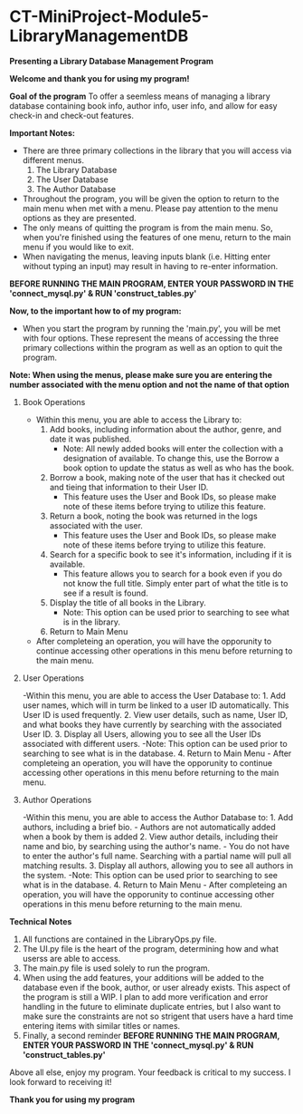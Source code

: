 # CT-MiniProject-Module5-LibraryManagementDB
**Presenting a Library Database Management Program**

**Welcome and thank you for using my program!**

**Goal of the program**
To offer a seemless means of managing a library database containing book info, author info, user info, and allow for easy check-in and check-out features.

**Important Notes:**
- There are three primary collections in the library that you will access via different menus.
    1. The Library Database
    2. The User Database
    3. The Author Database
- Throughout the program, you will be given the option to return to the main menu when met with a menu. Please pay attention to the menu options as they are presented.
- The only means of quitting the program is from the main menu. So, when you're finished using the features of one menu, return to the main menu if you would like to exit.
- When navigating the menus, leaving inputs blank (i.e. Hitting enter without typing an input) may result in having to re-enter information.

**BEFORE RUNNING THE MAIN PROGRAM, ENTER YOUR PASSWORD IN THE 'connect_mysql.py' & RUN 'construct_tables.py'**

**Now, to the important how to of my program:**

- When you start the program by running the 'main.py', you will be met with four options. These represent the means of accessing the three primary collections within the program as well as an option to quit the program.

**Note: When using the menus, please make sure you are entering the number associated with the menu option and not the name of that option**

1. Book Operations

    - Within this menu, you are able to access the Library to: 
        1. Add books, including information about the author, genre, and date it was published.
            - Note: All newly added books will enter the collection with a designation of available. To change this, use the Borrow a book option to update the status as well as who has the book.
        2. Borrow a book, making note of the user that has it checked out and tieing that information to their User ID.
            - This feature uses the User and Book IDs, so please make note of these items before trying to utilize this feature.
        3. Return a book, noting the book was returned in the logs associated with the user.
            - This feature uses the User and Book IDs, so please make note of these items before trying to utilize this feature.
        4. Search for a specific book to see it's information, including if it is available.
            - This feature allows you to search for a book even if you do not know the full title. Simply enter part of what the title is to see if a result is found.
        5. Display the title of all books in the Library.
            - Note: This option can be used prior to searching to see what is in the library.
        6. Return to Main Menu
    - After completeing an operation, you will have the opporunity to continue accessing other operations in this menu before returning to the main menu.

2. User Operations

    -Within this menu, you are able to access the User Database to:
        1. Add user names, which will in turm be linked to a user ID automatically. This User ID is used frequently.
        2. View user details, such as name, User ID, and what books they have currently by searching with the associated User ID.
        3. Display all Users, allowing you to see all the User IDs associated with different users.
            -Note: This option can be used prior to searching to see what is in the database.
        4. Return to Main Menu
            - After completeing an operation, you will have the opporunity to continue accessing other operations in this menu before returning to the main menu.

3. Author Operations

    -Within this menu, you are able to access the Author Database to:
        1. Add authors, including a brief bio.
            - Authors are not automatically added when a book by them is added
        2. View author details, including their name and bio, by searching using the author's name.
            - You do not have to enter the author's full name. Searching with a partial name will pull all matching results.
        3. Display all authors, allowing you to see all authors in the system.
            -Note: This option can be used prior to searching to see what is in the database.
        4. Return to Main Menu
            - After completeing an operation, you will have the opporunity to continue accessing other operations in this menu before returning to the main menu.

**Technical Notes**
 1. All functions are contained in the LibraryOps.py file.
 2. The UI.py file is the heart of the program, determining how and what userss are able to access.
 3. The main.py file is used solely to run the program.
 4. When using the add features, your additions will be added to the database even if the book, author, or user already exists. This aspect of the program is still a WIP. I plan to add more verification and error handling in the future to eliminate duplicate entries, but I also want to make sure the constraints are not so strigent that users have a hard time entering items with similar titles or names.
 5. Finally, a second reminder **BEFORE RUNNING THE MAIN PROGRAM, ENTER YOUR PASSWORD IN THE 'connect_mysql.py' & RUN 'construct_tables.py'**

Above all else, enjoy my program. Your feedback is critical to my success. I look forward to receiving it!

**Thank you for using my program**